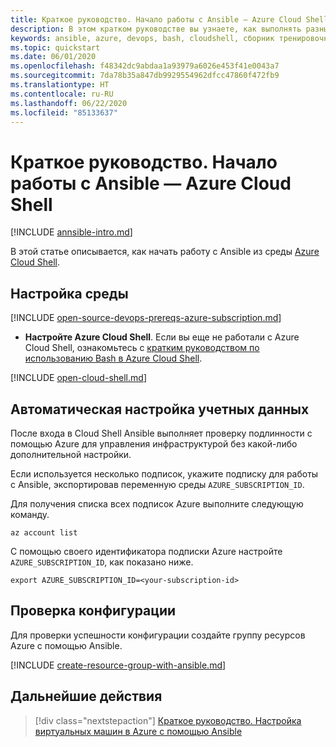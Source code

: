 ```yaml
---
title: Краткое руководство. Начало работы с Ansible — Azure Cloud Shell
description: В этом кратком руководстве вы узнаете, как выполнять разные задачи Ansible с использованием Bash в Azure Cloud Shell.
keywords: ansible, azure, devops, bash, cloudshell, сборник тренировочных заданий, bash
ms.topic: quickstart
ms.date: 06/01/2020
ms.openlocfilehash: f48342dc9abdaa1a93979a6026e453f41e0043a7
ms.sourcegitcommit: 7da78b35a847db9929554962dfcc47860f472fb9
ms.translationtype: HT
ms.contentlocale: ru-RU
ms.lasthandoff: 06/22/2020
ms.locfileid: "85133637"
---
```

# <a name="quickstart-getting-started-with-ansible---azure-cloud-shell"></a>Краткое руководство. Начало работы с Ansible — Azure Cloud Shell

[!INCLUDE [annsible-intro.md](includes/ansible-intro.md)]

В этой статье описывается, как начать работу с Ansible из среды [Azure Cloud Shell](/azure/cloud-shell/overview).

## <a name="configure-your-environment"></a>Настройка среды

[!INCLUDE [open-source-devops-prereqs-azure-subscription.md](../includes/open-source-devops-prereqs-azure-subscription.md)]
- **Настройте Azure Cloud Shell**. Если вы еще не работали с Azure Cloud Shell, ознакомьтесь с [кратким руководством по использованию Bash в Azure Cloud Shell](https://docs.microsoft.com/azure/cloud-shell/quickstart).

[!INCLUDE [open-cloud-shell.md](../includes/open-cloud-shell.md)]

## <a name="automatic-credential-configuration"></a>Автоматическая настройка учетных данных

После входа в Cloud Shell Ansible выполняет проверку подлинности с помощью Azure для управления инфраструктурой без какой-либо дополнительной настройки. 

Если используется несколько подписок, укажите подписку для работы с Ansible, экспортировав переменную среды `AZURE_SUBSCRIPTION_ID`. 

Для получения списка всех подписок Azure выполните следующую команду.

```azurecli-interactive
az account list
```

С помощью своего идентификатора подписки Azure настройте `AZURE_SUBSCRIPTION_ID`, как показано ниже.

```console
export AZURE_SUBSCRIPTION_ID=<your-subscription-id>
```

## <a name="verify-the-configuration"></a>Проверка конфигурации
Для проверки успешности конфигурации создайте группу ресурсов Azure с помощью Ansible.

[!INCLUDE [create-resource-group-with-ansible.md](includes/ansible-snippet-create-resource-group.md)]

## <a name="next-steps"></a>Дальнейшие действия

> [!div class="nextstepaction"] 
> [Краткое руководство. Настройка виртуальных машин в Azure с помощью Ansible](./vm-configure.md)
